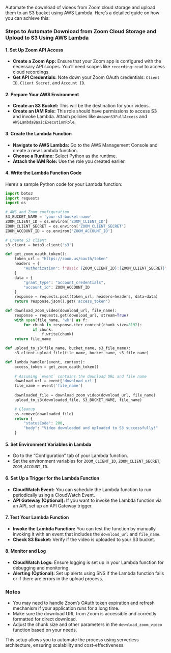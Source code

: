 Automate the download of videos from Zoom cloud storage and upload them to an S3 bucket using AWS Lambda. Here’s a detailed guide on how you can achieve this:

### **Steps to Automate Download from Zoom Cloud Storage and Upload to S3 Using AWS Lambda**

#### **1. Set Up Zoom API Access**
- **Create a Zoom App:** Ensure that your Zoom app is configured with the necessary API scopes. You’ll need scopes like `recording:read` to access cloud recordings.
- **Get API Credentials:** Note down your Zoom OAuth credentials: `Client ID`, `Client Secret`, and `Account ID`.

#### **2. Prepare Your AWS Environment**
- **Create an S3 Bucket:** This will be the destination for your videos.
- **Create an IAM Role:** This role should have permissions to access S3 and invoke Lambda. Attach policies like `AmazonS3FullAccess` and `AWSLambdaBasicExecutionRole`.

#### **3. Create the Lambda Function**
- **Navigate to AWS Lambda:** Go to the AWS Management Console and create a new Lambda function.
- **Choose a Runtime:** Select Python as the runtime.
- **Attach the IAM Role:** Use the role you created earlier.
  
#### **4. Write the Lambda Function Code**

Here’s a sample Python code for your Lambda function:

```python
import boto3
import requests
import os

# AWS and Zoom configuration
S3_BUCKET_NAME = 'your-s3-bucket-name'
ZOOM_CLIENT_ID = os.environ['ZOOM_CLIENT_ID']
ZOOM_CLIENT_SECRET = os.environ['ZOOM_CLIENT_SECRET']
ZOOM_ACCOUNT_ID = os.environ['ZOOM_ACCOUNT_ID']

# Create S3 client
s3_client = boto3.client('s3')

def get_zoom_oauth_token():
    token_url = "https://zoom.us/oauth/token"
    headers = {
        "Authorization": f"Basic {ZOOM_CLIENT_ID}:{ZOOM_CLIENT_SECRET}"
    }
    data = {
        "grant_type": "account_credentials",
        "account_id": ZOOM_ACCOUNT_ID
    }
    response = requests.post(token_url, headers=headers, data=data)
    return response.json().get('access_token')

def download_zoom_video(download_url, file_name):
    response = requests.get(download_url, stream=True)
    with open(file_name, 'wb') as f:
        for chunk in response.iter_content(chunk_size=8192):
            if chunk:
                f.write(chunk)
    return file_name

def upload_to_s3(file_name, bucket_name, s3_file_name):
    s3_client.upload_file(file_name, bucket_name, s3_file_name)

def lambda_handler(event, context):
    access_token = get_zoom_oauth_token()
    
    # Assuming `event` contains the download URL and file name
    download_url = event['download_url']
    file_name = event['file_name']
    
    downloaded_file = download_zoom_video(download_url, file_name)
    upload_to_s3(downloaded_file, S3_BUCKET_NAME, file_name)

    # Cleanup
    os.remove(downloaded_file)
    return {
        "statusCode": 200,
        "body": "Video downloaded and uploaded to S3 successfully!"
    }
```

#### **5. Set Environment Variables in Lambda**
- Go to the “Configuration” tab of your Lambda function.
- Set the environment variables for `ZOOM_CLIENT_ID`, `ZOOM_CLIENT_SECRET`, `ZOOM_ACCOUNT_ID`.

#### **6. Set Up a Trigger for the Lambda Function**
- **CloudWatch Event:** You can schedule the Lambda function to run periodically using a CloudWatch Event.
- **API Gateway (Optional):** If you want to invoke the Lambda function via an API, set up an API Gateway trigger.

#### **7. Test Your Lambda Function**
- **Invoke the Lambda Function:** You can test the function by manually invoking it with an event that includes the `download_url` and `file_name`.
- **Check S3 Bucket:** Verify if the video is uploaded to your S3 bucket.

#### **8. Monitor and Log**
- **CloudWatch Logs:** Ensure logging is set up in your Lambda function for debugging and monitoring.
- **Alerting (Optional):** Set up alerts using SNS if the Lambda function fails or if there are errors in the upload process.

### **Notes**
- You may need to handle Zoom’s OAuth token expiration and refresh mechanism if your application runs for a long time.
- Make sure the download URL from Zoom is accessible and correctly formatted for direct download.
- Adjust the chunk size and other parameters in the `download_zoom_video` function based on your needs.

This setup allows you to automate the process using serverless architecture, ensuring scalability and cost-effectiveness.